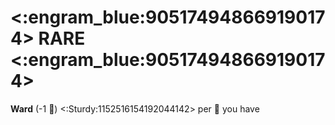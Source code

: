 # <:engram_blue:905174948669190174> RARE <:engram_blue:905174948669190174>

**Ward** (-1 :large_blue_diamond:) <:Sturdy:1152516154192044142> per :large_blue_diamond: you have
